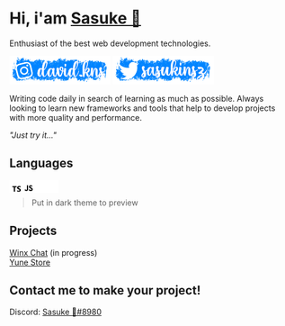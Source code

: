 # Hi, i'am [Sasuke 🌸](https://github.com/sasuke-7)

Enthusiast of the best web development technologies.

[![Instagram](/assets/instagram.png)](https://instagram.com/sasuke-7) [![Twitter](./assets/twitter.png)](https://twitter.com/sasukinsz)

Writing code daily in search of learning as much as possible. Always looking to learn new frameworks and tools that help to develop projects with more quality and performance.

*"Just try it..."*

## Languages
<a href="https://www.w3schools.com/typescript/" target="_blank"><img align="left" alt="Typescript" width="22px" src="./assets/typescript.svg" /></a>
<a href="https://www.w3schools.com/javascript/" target="_blank"><img align="left" alt="Javascript" width="22px" src="./assets/javascript.svg" /></a>
<a href="https://www.w3schools.com/html/" target="_blank"><img align="left" alt="Html" width="22px" src="./assets/html.svg" /></a>
<a href="https://www.w3schools.com/css/" target="_blank"><img align="left" alt="Css" width="22px" src="./assets/css.svg" /></a>
<br/>

> Put in dark theme to preview

## Projects
[Winx Chat](https://github.com/sasuke-7/winx-chat) (in progress)
<br/>
[Yune Store](https://yunestore.xyz)

## Contact me to make your project!
Discord: [Sasuke 🌸#8980](https://discord.com/users/757379507358531675)
